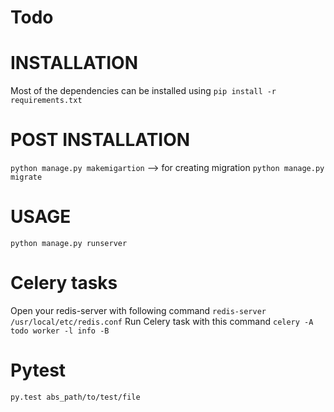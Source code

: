 # Todo

# INSTALLATION
Most of the dependencies can be installed using
`pip install -r requirements.txt`

# POST INSTALLATION
`python manage.py makemigartion` --> for creating migration
`python manage.py migrate`
# USAGE
`python manage.py runserver`

# Celery tasks
Open your redis-server with following command
`redis-server /usr/local/etc/redis.conf`
Run Celery task with this command
`celery -A todo worker -l info -B`

# Pytest
`py.test abs_path/to/test/file`
